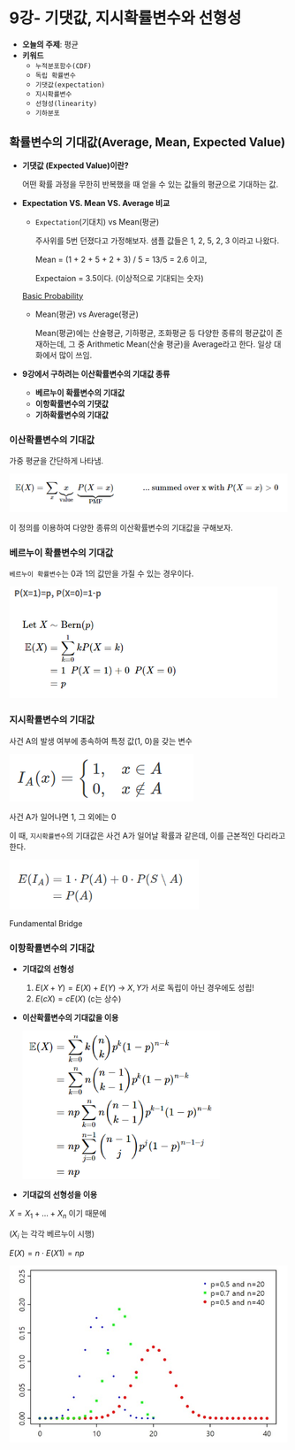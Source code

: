 # 9강- 기댓값, 지시확률변수와 선형성

- **오늘의 주제**: 평균
- **키워드**
    - `누적분포함수(CDF)`
    - `독립 확률변수`
    - `기댓값(expectation)`
    - `지시확률변수`
    - `선형성(linearity)`
    - `기하분포`

## 확률변수의 기대값(Average, Mean, Expected Value)

- **기댓값 (Expected Value)이란?**

    어떤 확률 과정을 무한히 반복했을 때 얻을 수 있는 값들의 평균으로 기대하는 값.

- **Expectation VS. Mean VS. Average 비교**
    - `Expectation`(기대치) vs Mean(평균)

        주사위를 5번 던졌다고 가정해보자. 샘플 값들은 1, 2, 5, 2, 3 이라고 나왔다.

        Mean = (1 + 2 + 5 + 2 + 3) / 5 = 13/5 = 2.6 이고,

        Expectaion = 3.5이다. (이상적으로 기대되는 숫자)

    [Basic Probability](https://seeing-theory.brown.edu/basic-probability/index.html)

    - Mean(평균) vs Average(평균)

        Mean(평균)에는 산술평균, 기하평균, 조화평균 등 다양한 종류의 평균값이 존재하는데, 그 중 Arithmetic Mean(산술 평균)을 Average라고 한다. 일상 대화에서 많이 쓰임.

- **9강에서 구하려는 이산확률변수의 기대값 종류**
    - **베르누이 확률변수의 기대값**
    - **이항확률변수의 기댓값**
    - **기하확률변수의 기대값**

### 이산확률변수의 기대값

가중 평균을 간단하게 나타냄.

![Untitled.png](./images/Untitled.png)

이 정의를 이용하여 다양한 종류의 이산확률변수의 기대값을 구해보자.

### 베르누이 확률변수의 기대값

`베르누이 확률변수`는 0과 1의 값만을 가질 수 있는 경우이다.

![Untitled%201.png](./images/Untitled%201.png)

### 지시확률변수의 기대값

사건 A의 발생 여부에 종속하여 특정 값(1, 0)을 갖는 변수

![Untitled%202.png](./images/Untitled%202.png)

사건 A가 일어나면 1, 그 외에는 0

이 때, `지시확률변수`의 기대값은 사건 A가 일어날 확률과 같은데, 이를 근본적인 다리라고 한다.

![Untitled%203.png](./images/Untitled%203.png)

Fundamental Bridge

### 이항확률변수의 기대값

- **기대값의 선형성**
    1. $E(X+Y)=E(X)+E(Y)$ → $X, Y$가 서로 독립이 아닌 경우에도 성립!
    2. $E(cX)=cE(X)$ (c는 상수)

- **이산확률변수의 기대값을 이용**

    ![Untitled%204.png](images/Untitled%204.png)

- **기대값의 선형성을 이용**

$X = X_1+ ... +X_n$ 이기 때문에

($X_i$ 는 각각 베르누이 시행)

$E(X)=n⋅E(X​1​​)=np$ 

![Untitled%205.png](images/Untitled%205.png)
